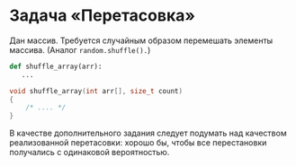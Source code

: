 # Задача «Перетасовка»

Дан массив. Требуется случайным образом перемешать элементы массива. (Аналог `random.shuffle().`)

```python
def shuffle_array(arr):
   ...
```

```c
void shuffle_array(int arr[], size_t count)
{
    /* .... */
}
```

В качестве дополнительного задания следует подумать над качеством реализованной перетасовки: хорошо бы, чтобы все перестановки получались с одинаковой вероятностью.
